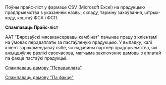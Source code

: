 ﻿
Поўны прайс-ліст у фармаце CSV (Microsoft Excel) на прадукцыю прадпрыемства з указаннем назвы, складу, тэрміну захоўвання, штрых-коду, коштаў ФСА і ФСП.

**Спампаваць Прайс-ліст**

ААТ "Бярозаўскі мясакансервавы камбінат" пачынае працу з кліентамі на ўмовах перадаплаты за пастаўленую прадукцыю. У выпадку, калі кліент зарэкамендаваў сябе, як надзейны партнёр прадпрыемства, які ажыццяўляе разлікі своечасова, магчыма заключэнне дамовы з аплатай па факце пастаўкі прадукцыі.

[Спампаваць дамову "Перадаплата"](http://meat.by/bmkk/new/data/downloads/dog_pred.zip)  

[Спампаваць дамову "Па факце"](http://meat.by/bmkk/new/data/downloads/dog_fakt.zip)